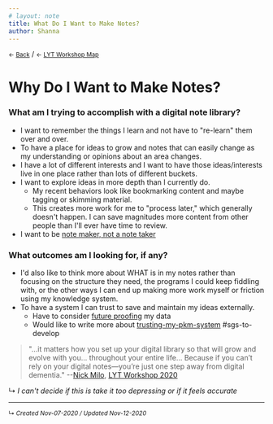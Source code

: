 ```yaml
---
# layout: note
title: What Do I Want to Make Notes?
author: Shanna
---
```


<small>← <a href="javascript:history.back()">Back</a></small> / <small>← [LYT Workshop Map](-lyt-workshop-map.md)</small>

# Why Do I Want to Make Notes?

### What am I trying to accomplish with a digital note library?

- I want to remember the things I learn and not have to "re-learn" them over and over.
- To have a place for ideas to grow and notes that can easily change as my understanding or opinions about an area changes.
- I have a lot of different interests and I want to have those ideas/interests live in one place rather than lots of different buckets.
- I want to explore ideas in more depth than I currently do.
	- My recent behaviors look like bookmarking content and maybe tagging or skimming material.
	- This creates more work for me to "process later," which generally doesn't happen. I can save magnitudes more content from other people than I'll ever have time to review.
- I want to be [note maker, not a note taker](note-taking-vs-note-making.md)


### What outcomes am I looking for, if any?

- I'd also like to think more about WHAT is in my notes rather than focusing on the structure they need, the programs I could keep fiddling with, or the other ways I can end up making more work myself or friction using my knowledge system.
- To have a system I can trust to save and maintain my ideas externally.
	- Have to consider [future proofing](../../-box/what-is-future-proof.md) my data
	- Would like to write more about [trusting-my-pkm-system](trusting-my-pkm-system.md) #sgs-to-develop 


> "...it matters how you set up your digital library so that will grow and evolve with you... throughout your entire life... Because if you can’t rely on your digital notes—you’re just one step away from digital dementia."  --[Nick Milo](../../zk-public/-nick-milo.md), [LYT Workshop 2020](../../zk-public/-lyt-workshop-map.md)

↳ *I can't decide if this is take it too depressing or if it feels accurate*


------------------------
<small>↳ <i>Created Nov-07-2020 / Updated Nov-12-2020 </i></small>
